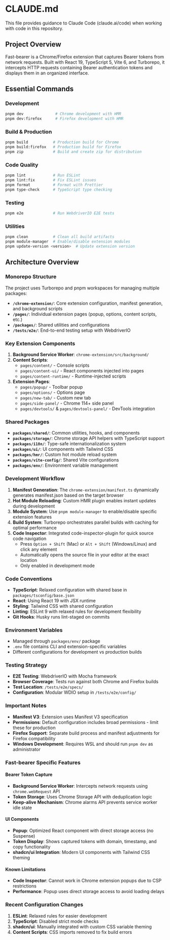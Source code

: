 # CLAUDE.md

This file provides guidance to Claude Code (claude.ai/code) when working with code in this repository.

## Project Overview

Fast-bearer is a Chrome/Firefox extension that captures Bearer tokens from network requests. Built with React 19, TypeScript 5, Vite 6, and Turborepo, it intercepts HTTP requests containing Bearer authentication tokens and displays them in an organized interface.

## Essential Commands

### Development
```bash
pnpm dev              # Chrome development with HMR
pnpm dev:firefox      # Firefox development with HMR
```

### Build & Production
```bash
pnpm build           # Production build for Chrome
pnpm build:firefox   # Production build for Firefox
pnpm zip             # Build and create zip for distribution
```

### Code Quality
```bash
pnpm lint            # Run ESLint
pnpm lint:fix        # Fix ESLint issues  
pnpm format          # Format with Prettier
pnpm type-check      # TypeScript type checking
```

### Testing
```bash
pnpm e2e             # Run WebdriverIO E2E tests
```

### Utilities
```bash
pnpm clean           # Clean all build artifacts
pnpm module-manager  # Enable/disable extension modules
pnpm update-version <version>  # Update extension version
```

## Architecture Overview

### Monorepo Structure
The project uses Turborepo and pnpm workspaces for managing multiple packages:

- **`/chrome-extension/`**: Core extension configuration, manifest generation, and background scripts
- **`/pages/`**: Individual extension pages (popup, options, content scripts, etc.)
- **`/packages/`**: Shared utilities and configurations
- **`/tests/e2e/`**: End-to-end testing setup with WebdriverIO

### Key Extension Components

1. **Background Service Worker**: `chrome-extension/src/background/`
2. **Content Scripts**: 
   - `pages/content/` - Console scripts
   - `pages/content-ui/` - React components injected into pages
   - `pages/content-runtime/` - Runtime-injected scripts
3. **Extension Pages**:
   - `pages/popup/` - Toolbar popup
   - `pages/options/` - Options page
   - `pages/new-tab/` - Custom new tab
   - `pages/side-panel/` - Chrome 114+ side panel
   - `pages/devtools/` & `pages/devtools-panel/` - DevTools integration

### Shared Packages

- **`packages/shared/`**: Common utilities, hooks, and components
- **`packages/storage/`**: Chrome storage API helpers with TypeScript support
- **`packages/i18n/`**: Type-safe internationalization system
- **`packages/ui/`**: UI components with Tailwind CSS
- **`packages/hmr/`**: Custom hot module reload system
- **`packages/vite-config/`**: Shared Vite configurations
- **`packages/env/`**: Environment variable management

### Development Workflow

1. **Manifest Generation**: The `chrome-extension/manifest.ts` dynamically generates manifest.json based on the target browser
2. **Hot Module Reloading**: Custom HMR plugin enables instant updates during development
3. **Module System**: Use `pnpm module-manager` to enable/disable specific extension features
4. **Build System**: Turborepo orchestrates parallel builds with caching for optimal performance
5. **Code Inspector**: Integrated code-inspector-plugin for quick source code navigation
   - Press `Option + Shift` (Mac) or `Alt + Shift` (Windows/Linux) and click any element
   - Automatically opens the source file in your editor at the exact location
   - Only enabled in development mode

### Code Conventions

- **TypeScript**: Relaxed configuration with shared base in `packages/tsconfig/base.json`
- **React**: Using React 19 with JSX runtime
- **Styling**: Tailwind CSS with shared configuration
- **Linting**: ESLint 9 with relaxed rules for development flexibility
- **Git Hooks**: Husky runs lint-staged on commits

### Environment Variables

- Managed through `packages/env/` package
- `.env` file contains CLI and extension-specific variables
- Different configurations for development vs production builds

### Testing Strategy

- **E2E Testing**: WebdriverIO with Mocha framework
- **Browser Coverage**: Tests run against both Chrome and Firefox builds
- **Test Location**: `/tests/e2e/specs/`
- **Configuration**: Modular WDIO setup in `/tests/e2e/config/`

### Important Notes

- **Manifest V3**: Extension uses Manifest V3 specification
- **Permissions**: Default configuration includes broad permissions - limit these for production
- **Firefox Support**: Separate build process and manifest adjustments for Firefox compatibility
- **Windows Development**: Requires WSL and should run `pnpm dev` as administrator

### Fast-bearer Specific Features

#### Bearer Token Capture
- **Background Service Worker**: Intercepts network requests using `chrome.webRequest` API
- **Token Storage**: Uses Chrome Storage API with deduplication logic
- **Keep-alive Mechanism**: Chrome alarms API prevents service worker idle state

#### UI Components
- **Popup**: Optimized React component with direct storage access (no Suspense)
- **Token Display**: Shows captured tokens with domain, timestamp, and copy functionality
- **shadcn/ui Integration**: Modern UI components with Tailwind CSS theming

#### Known Limitations
- **Code Inspector**: Cannot work in Chrome extension popups due to CSP restrictions
- **Performance**: Popup uses direct storage access to avoid loading delays

### Recent Configuration Changes

1. **ESLint**: Relaxed rules for easier development
2. **TypeScript**: Disabled strict mode checks
3. **shadcn/ui**: Manually integrated with custom CSS variable theming
4. **Content Scripts**: CSS imports removed to fix build errors